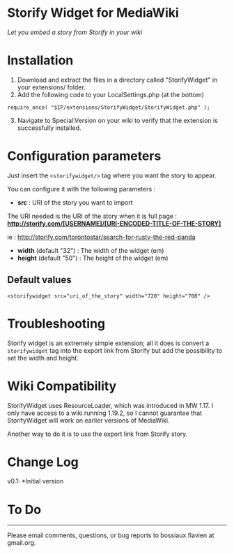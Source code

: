 Storify Widget for MediaWiki
============================

*Let you embed a story from Storify in your wiki*

Installation
============

 1. Download and extract the files in a directory called "StorifyWidget" in your extensions/ folder.
 2. Add the following code to your LocalSettings.php (at the bottom)

 `require_once( "$IP/extensions/StorifyWidget/StorifyWidget.php" );`

 3. Navigate to Special:Version on your wiki to verify that the extension is successfully installed.

Configuration parameters
========================

Just insert the `<storifywidget/>` tag where you want the story to appear.

You can configure it with the following parameters :

 - **src** : URI of the story you want to import

The URI needed is the URI of the story when it is full page :
**http://storify.com/[USERNAME]/[URI-ENCODED-TITLE-OF-THE-STORY]**

ie : http://storify.com/torontostar/search-for-rusty-the-red-panda

 - **width**  (default "32") : The width of the widget (em)
 - **height** (default "50") : The height of the widget (em)

Default values
--------------

    <storifywidget src="uri_of_the_story" width="720" height="700" />

Troubleshooting
===============

Storify widget is an extremely simple extension; all it does is convert a `storifywidget` tag into the export link from Storify but add the possibility to set the width and height.

Wiki Compatibility
==================

StorifyWidget uses ResourceLoader, which was introduced in MW 1.17. I only have access to a wiki running 1.19.2, so I cannot guarantee that StorifyWidget will work on earlier versions of MediaWiki.

Another way to do it is to use the export link from Storify story.

Change Log
==========

v0.1:
*Initial version


To Do
=====


----------


Please email comments, questions, or bug reports to bossiaux.flavien at gmail.org.